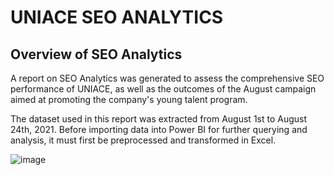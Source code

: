 # UNIACE SEO ANALYTICS


   ## Overview of SEO Analytics

A report on SEO Analytics was generated to assess the comprehensive SEO performance of UNIACE, as well as the outcomes of the August campaign aimed at promoting the company's young talent program. 


   The dataset used in this report was extracted from August 1st to August 24th, 2021. Before importing data into Power BI for further querying and analysis, it must first be preprocessed and transformed in Excel.   


![image](https://github.com/phuongdang15694/Data_Analytics-Project/assets/103254136/6cea8937-2b19-48c6-9730-a53e612d5780)


  

